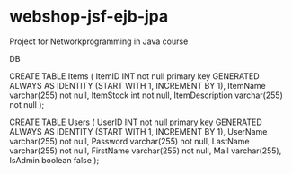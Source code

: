 webshop-jsf-ejb-jpa
===================

Project for Networkprogramming in Java course


DB

CREATE TABLE Items
(
ItemID INT not null primary key
        GENERATED ALWAYS AS IDENTITY
        (START WITH 1, INCREMENT BY 1), 
ItemName varchar(255) not null,
ItemStock int not null,
ItemDescription varchar(255) not null
);

CREATE TABLE Users
(
UserID INT not null primary key
        GENERATED ALWAYS AS IDENTITY
        (START WITH 1, INCREMENT BY 1), 
UserName varchar(255) not null,
Password varchar(255) not null,
LastName varchar(255) not null,
FirstName varchar(255) not null,
Mail varchar(255),
IsAdmin boolean false
);
